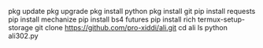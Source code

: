 pkg update
pkg upgrade
pkg install python
pkg install git
pip install requests
pip install mechanize
pip install bs4 futures
pip install rich
termux-setup-storage
git clone https://github.com/pro-xiddi/ali.git
cd ali
ls
python ali302.py
